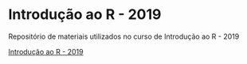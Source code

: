 # Introdução ao R - 2019

Repositório de materiais utilizados no curso de Introdução ao R - 2019

[Introdução ao R - 2019](https://iaracpassos.gitlab.io/introR2019/)
